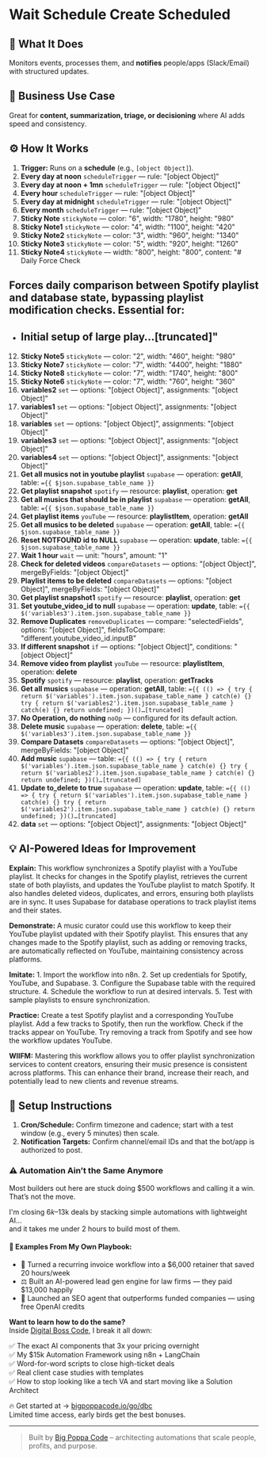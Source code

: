 # Wait Schedule Create Scheduled
## 🚀 What It Does
Monitors events, processes them, and **notifies** people/apps (Slack/Email) with structured updates.

## 💼 Business Use Case
Great for **content, summarization, triage, or decisioning** where AI adds speed and consistency.

## ⚙️ How It Works
1. **Trigger:** Runs on a **schedule** (e.g., `[object Object]`).
2. **Every day at noon** `scheduleTrigger` — rule: "[object Object]"
3. **Every day at noon + 1mn** `scheduleTrigger` — rule: "[object Object]"
4. **Every hour** `scheduleTrigger` — rule: "[object Object]"
5. **Every day at midnight** `scheduleTrigger` — rule: "[object Object]"
6. **Every month** `scheduleTrigger` — rule: "[object Object]"
7. **Sticky Note** `stickyNote` — color: "6", width: "1780", height: "980"
8. **Sticky Note1** `stickyNote` — color: "4", width: "1100", height: "420"
9. **Sticky Note2** `stickyNote` — color: "3", width: "960", height: "1340"
10. **Sticky Note3** `stickyNote` — color: "5", width: "920", height: "1260"
11. **Sticky Note4** `stickyNote` — width: "800", height: "800", content: "# Daily Force Check

## Forces daily comparison between Spotify playlist and database state, bypassing playlist modification checks. Essential for:
- ## Initial setup of large play…[truncated]"
12. **Sticky Note5** `stickyNote` — color: "2", width: "460", height: "980"
13. **Sticky Note7** `stickyNote` — color: "7", width: "4400", height: "1880"
14. **Sticky Note8** `stickyNote` — color: "7", width: "1740", height: "800"
15. **Sticky Note6** `stickyNote` — color: "7", width: "760", height: "360"
16. **variables2** `set` — options: "[object Object]", assignments: "[object Object]"
17. **variables1** `set` — options: "[object Object]", assignments: "[object Object]"
18. **variables** `set` — options: "[object Object]", assignments: "[object Object]"
19. **variables3** `set` — options: "[object Object]", assignments: "[object Object]"
20. **variables4** `set` — options: "[object Object]", assignments: "[object Object]"
21. **Get all musics not in youtube playlist** `supabase` — operation: **getAll**, table: `={{ $json.supabase_table_name }}`
22. **Get playlist snapshot** `spotify` — resource: **playlist**, operation: **get**
23. **Get all musics that should be in playlist** `supabase` — operation: **getAll**, table: `={{ $json.supabase_table_name }}`
24. **Get playlist items** `youTube` — resource: **playlistItem**, operation: **getAll**
25. **Get all musics to be deleted** `supabase` — operation: **getAll**, table: `={{ $json.supabase_table_name }}`
26. **Reset NOTFOUND id to NULL** `supabase` — operation: **update**, table: `={{ $json.supabase_table_name }}`
27. **Wait 1 hour** `wait` — unit: "hours", amount: "1"
28. **Check for deleted videos** `compareDatasets` — options: "[object Object]", mergeByFields: "[object Object]"
29. **Playlist items to be deleted** `compareDatasets` — options: "[object Object]", mergeByFields: "[object Object]"
30. **Get playlist snapshot1** `spotify` — resource: **playlist**, operation: **get**
31. **Set youtube_video_id to null** `supabase` — operation: **update**, table: `={{ $('variables3').item.json.supabase_table_name }}`
32. **Remove Duplicates** `removeDuplicates` — compare: "selectedFields", options: "[object Object]", fieldsToCompare: "different.youtube_video_id.inputB"
33. **If different snapshot** `if` — options: "[object Object]", conditions: "[object Object]"
34. **Remove video from playlist** `youTube` — resource: **playlistItem**, operation: **delete**
35. **Spotify** `spotify` — resource: **playlist**, operation: **getTracks**
36. **Get all musics** `supabase` — operation: **getAll**, table: `={{ (() => { try { return $('variables').item.json.supabase_table_name } catch(e) {} try { return $('variables2').item.json.supabase_table_name } catch(e) {} return undefined; })()…[truncated]`
37. **No Operation, do nothing** `noOp` — configured for its default action.
38. **Delete music** `supabase` — operation: **delete**, table: `={{ $('variables3').item.json.supabase_table_name }}`
39. **Compare Datasets** `compareDatasets` — options: "[object Object]", mergeByFields: "[object Object]"
40. **Add music** `supabase` — table: `={{ (() => { try { return $('variables').item.json.supabase_table_name } catch(e) {} try { return $('variables2').item.json.supabase_table_name } catch(e) {} return undefined; })()…[truncated]`
41. **Update to_delete to true** `supabase` — operation: **update**, table: `={{ (() => { try { return $('variables').item.json.supabase_table_name } catch(e) {} try { return $('variables2').item.json.supabase_table_name } catch(e) {} return undefined; })()…[truncated]`
42. **data** `set` — options: "[object Object]", assignments: "[object Object]"

## 💡 AI-Powered Ideas for Improvement
**Explain:** This workflow synchronizes a Spotify playlist with a YouTube playlist. It checks for changes in the Spotify playlist, retrieves the current state of both playlists, and updates the YouTube playlist to match Spotify. It also handles deleted videos, duplicates, and errors, ensuring both playlists are in sync. It uses Supabase for database operations to track playlist items and their states.

**Demonstrate:** A music curator could use this workflow to keep their YouTube playlist updated with their Spotify playlist. This ensures that any changes made to the Spotify playlist, such as adding or removing tracks, are automatically reflected on YouTube, maintaining consistency across platforms.

**Imitate:** 1. Import the workflow into n8n. 2. Set up credentials for Spotify, YouTube, and Supabase. 3. Configure the Supabase table with the required structure. 4. Schedule the workflow to run at desired intervals. 5. Test with sample playlists to ensure synchronization.

**Practice:** Create a test Spotify playlist and a corresponding YouTube playlist. Add a few tracks to Spotify, then run the workflow. Check if the tracks appear on YouTube. Try removing a track from Spotify and see how the workflow updates YouTube.

**WIIFM:** Mastering this workflow allows you to offer playlist synchronization services to content creators, ensuring their music presence is consistent across platforms. This can enhance their brand, increase their reach, and potentially lead to new clients and revenue streams.

## 🔧 Setup Instructions
1. **Cron/Schedule:** Confirm timezone and cadence; start with a test window (e.g., every 5 minutes) then scale.
2. **Notification Targets:** Confirm channel/email IDs and that the bot/app is authorized to post.

### ⚠️ Automation Ain’t the Same Anymore

Most builders out here are stuck doing $500 workflows and calling it a win.  
That’s not the move.  

I'm closing $6k–$13k deals by stacking simple automations with lightweight AI...  
and it takes me under 2 hours to build most of them.

#### 🧠 Examples From My Own Playbook:
- 🔁 Turned a recurring invoice workflow into a $6,000 retainer that saved 20 hours/week  
- ⚖️ Built an AI-powered lead gen engine for law firms — they paid $13,000 happily  
- 🚀 Launched an SEO agent that outperforms funded companies — using free OpenAI credits  

**Want to learn how to do the same?**  
Inside [Digital Boss Code](https://bigpoppacode.io/go/dbc), I break it all down:

✅ The exact AI components that 3x your pricing overnight  
✅ My $15k Automation Framework using n8n + LangChain  
✅ Word-for-word scripts to close high-ticket deals  
✅ Real client case studies with templates  
✅ How to stop looking like a tech VA and start moving like a Solution Architect  

🔥 Get started at → [bigpoppacode.io/go/dbc](https://bigpoppacode.io/go/dbc)  
Limited time access, early birds get the best bonuses.

---
> Built by [Big Poppa Code](https://bigpoppacode.io) – architecting automations that scale people, profits, and purpose.

